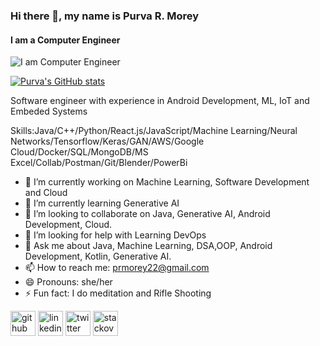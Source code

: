 ### Hi there 👋, my name is Purva R. Morey
#### I am a Computer Engineer
![I am Computer Engineer](https://pbs.twimg.com/profile_banners/1609121383707181059/1696145308/1080x360)


  
[![Purva's GitHub stats](https://github-readme-stats.vercel.app/api?username=PMorey22)](https://github.com/anuraghazra/github-readme-stats)

Software engineer with experience in Android Development, ML,  IoT and Embeded Systems

Skills:Java/C++/Python/React.js/JavaScript/Machine Learning/Neural Networks/Tensorflow/Keras/GAN/AWS/Google Cloud/Docker/SQL/MongoDB/MS Excel/Collab/Postman/Git/Blender/PowerBi	

- 🔭 I’m currently working on Machine Learning, Software Development and Cloud
- 🌱 I’m currently learning Generative AI
- 👯 I’m looking to collaborate on Java, Generative AI, Android Development, Cloud.
- 🤔 I’m looking for help with Learning DevOps
- 💬 Ask me about Java, Machine Learning, DSA,OOP, Android Development, Kotlin, Generative AI.
- 📫 How to reach me: prmorey22@gmail.com
- 😄 Pronouns: she/her
- ⚡ Fun fact: I do meditation and Rifle Shooting


[<img src='https://cdn.jsdelivr.net/npm/simple-icons@3.0.1/icons/github.svg' alt='github' height='40'>](https://github.com/https://github.com/PMorey22)      [<img src='https://cdn.jsdelivr.net/npm/simple-icons@3.0.1/icons/linkedin.svg' alt='linkedin' height='40'>](https://www.linkedin.com/in/https://twitter.com/purva_morey11/)      [<img src='https://cdn.jsdelivr.net/npm/simple-icons@3.0.1/icons/twitter.svg' alt='twitter' height='40'>](https://twitter.com/https://www.linkedin.com/in/purva-morey-91711a231/)      [<img src='https://cdn.jsdelivr.net/npm/simple-icons@3.0.1/icons/stackoverflow.svg' alt='stackoverflow' height='40'>](https://stackoverflow.com/users/https://stackoverflow.com/)  



